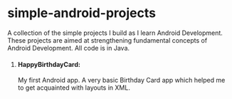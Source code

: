 # simple-android-projects
A collection of the simple projects I build as I learn Android Development. These projects are aimed at strengthening fundamental concepts of Android Development. All code is in Java.
1. #### HappyBirthdayCard: 
   My first Android app. A very basic Birthday Card app which helped me to get acquainted with layouts in XML.
